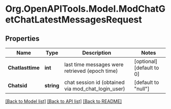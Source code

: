 # Org.OpenAPITools.Model.ModChatGetChatLatestMessagesRequest

## Properties

Name | Type | Description | Notes
------------ | ------------- | ------------- | -------------
**Chatlasttime** | **int** | last time messages were retrieved (epoch time) | [optional] [default to 0]
**Chatsid** | **string** | chat session id (obtained via mod_chat_login_user) | [default to "null"]

[[Back to Model list]](../README.md#documentation-for-models) [[Back to API list]](../README.md#documentation-for-api-endpoints) [[Back to README]](../README.md)

